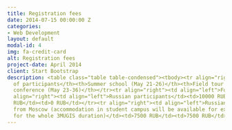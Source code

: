```yaml
---
title: Registration fees
date: 2014-07-15 00:00:00 Z
categories:
- Web Development
layout: default
modal-id: 4
img: fa-credit-card
alt: Registration fees
project-date: April 2014
client: Start Bootstrap
description: <table class="table table-condensed"><tbody><tr align="right"><th align="left">Category
  of participants</th><th>Summer school (May 21-26)</th><th>Field tour (May 26-31)</th><th>SSC
  conference (May 23-36)</th></tr><tr align="right"><td align="left">Foreign participants</td><td>400$</td><td>400$</td><td>0$</td></tr><tr
  align="right"><td align="left">Russian participants</td><td>10000 RUB</td><td>10000
  RUB</td><td>0 RUB</td></tr><tr align="right"><td align="left">Russian participants
  from Moscow (accommodation in student campus will be available for extra 5000 RUB
  for the whole 3MUGIS duration)</td><td>7500 RUB</td><td>7500 RUB</td><td>0 RUB</td></tr></tbody></table>
---
```


